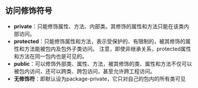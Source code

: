 ## 访问修饰符号

- **private**：只能修饰属性、方法、内部类。其修饰的属性和方法只能在该类内部访问。
- **protected**：只能修饰属性和方法，表示受保护的、有限制的，被其修饰的属性和方法能被包内及包外子类访问。
注意，即使非继承关系，protected属性和方法在同一包内也是可见的。
- **public**：可以修饰外部类、属性、方法，被其修饰的类、属性和方法不仅可以被包内访问，还可以跨类、跨包访问，甚至允许跨工程访问。
- **无修饰符**：即默认设为package-private，它只对自己的包内的所有类可见

